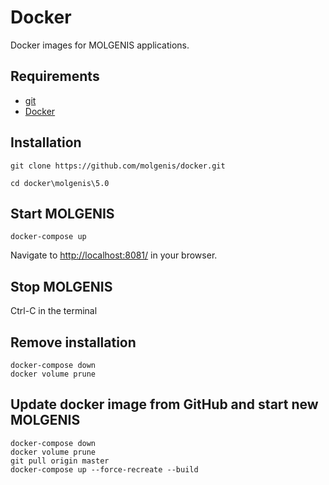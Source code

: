 # Docker
Docker images for MOLGENIS applications.

## Requirements
- [git](https://git-scm.com/downloads)
- [Docker](https://www.docker.com/)

## Installation
`git clone https://github.com/molgenis/docker.git`

`cd docker\molgenis\5.0`

## Start MOLGENIS
`docker-compose up`

Navigate to [http://localhost:8081/](http://localhost:8081/) in your browser.

## Stop MOLGENIS
Ctrl-C in the terminal

## Remove installation
```
docker-compose down
docker volume prune
```

## Update docker image from GitHub and start new MOLGENIS
```
docker-compose down
docker volume prune
git pull origin master
docker-compose up --force-recreate --build
```
